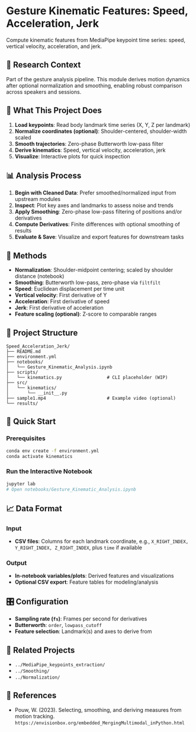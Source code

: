 # Gesture Kinematic Features: Speed, Acceleration, Jerk

Compute kinematic features from MediaPipe keypoint time series: speed, vertical velocity, acceleration, and jerk.

## 🔬 Research Context

Part of the gesture analysis pipeline. This module derives motion dynamics after optional normalization and smoothing, enabling robust comparison across speakers and sessions.

## 🎯 What This Project Does

1. **Load keypoints**: Read body landmark time series (X, Y, Z per landmark)
2. **Normalize coordinates (optional)**: Shoulder-centered, shoulder-width scaled
3. **Smooth trajectories**: Zero-phase Butterworth low-pass filter
4. **Derive kinematics**: Speed, vertical velocity, acceleration, jerk
5. **Visualize**: Interactive plots for quick inspection

## 📊 Analysis Process

1. **Begin with Cleaned Data**: Prefer smoothed/normalized input from upstream modules
2. **Inspect**: Plot key axes and landmarks to assess noise and trends
3. **Apply Smoothing**: Zero-phase low-pass filtering of positions and/or derivatives
4. **Compute Derivatives**: Finite differences with optional smoothing of results
5. **Evaluate & Save**: Visualize and export features for downstream tasks

## 🔧 Methods

- **Normalization**: Shoulder-midpoint centering; scaled by shoulder distance (notebook)
- **Smoothing**: Butterworth low-pass, zero-phase via `filtfilt`
- **Speed**: Euclidean displacement per time unit
- **Vertical velocity**: First derivative of Y
- **Acceleration**: First derivative of speed
- **Jerk**: First derivative of acceleration
- **Feature scaling (optional)**: Z-score to comparable ranges

## 📁 Project Structure

```
Speed_Acceleration_Jerk/
├── README.md
├── environment.yml
├── notebooks/
│   └── Gesture_Kinematic_Analysis.ipynb
├── scripts/
│   └── kinematics.py                 # CLI placeholder (WIP)
├── src/
│   └── kinematics/
│       └── __init__.py
├── sample1.mp4                       # Example video (optional)
└── results/
```

## 🚀 Quick Start

### Prerequisites

```bash
conda env create -f environment.yml
conda activate kinematics
```

### Run the Interactive Notebook

```bash
jupyter lab
# Open notebooks/Gesture_Kinematic_Analysis.ipynb
```


## 📈 Data Format

### Input
- **CSV files**: Columns for each landmark coordinate, e.g., `X_RIGHT_INDEX, Y_RIGHT_INDEX, Z_RIGHT_INDEX`, plus `time` if available

### Output
- **In-notebook variables/plots**: Derived features and visualizations
- **Optional CSV export**: Feature tables for modeling/analysis

## 🎛️ Configuration

- **Sampling rate (`fs`)**: Frames per second for derivatives
- **Butterworth**: `order`, `lowpass_cutoff`
- **Feature selection**: Landmark(s) and axes to derive from

## 🔗 Related Projects

- `../MediaPipe_keypoints_extraction/`
- `../Smoothing/`
- `../Normalization/`

## 📖 References

- Pouw, W. (2023). Selecting, smoothing, and deriving measures from motion tracking. `https://envisionbox.org/embedded_MergingMultimodal_inPython.html`